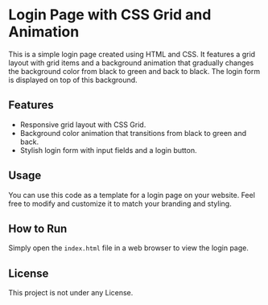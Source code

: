 
# Login Page with CSS Grid and Animation

This is a simple login page created using HTML and CSS. It features a grid layout with grid items and a background animation that gradually 
changes the background color from black to green and back to black. The login form is displayed on top of this background.

## Features

- Responsive grid layout with CSS Grid.
- Background color animation that transitions from black to green and back.
- Stylish login form with input fields and a login button.

## Usage

You can use this code as a template for a login page on your website. Feel free to modify and customize it to match your branding and styling.



## How to Run

Simply open the `index.html` file in a web browser to view the login page.

## License

This project is not under any
License.
